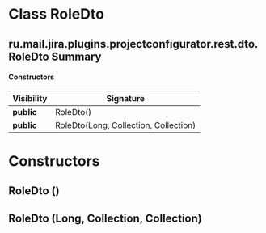 Class RoleDto
=============
ru.mail.jira.plugins.projectconfigurator.rest.dto.RoleDto
Summary
-------
#### Constructors
| Visibility | Signature                                             |
| ---------- | ----------------------------------------------------- |
| **public** | RoleDto()                                             |
| **public** | RoleDto(Long, Collection<String>, Collection<String>) |

Constructors
============
RoleDto ()
----------

RoleDto (Long, Collection<String>, Collection<String>)
------------------------------------------------------


